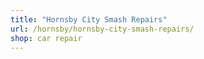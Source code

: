 ```yaml
---
title: "Hornsby City Smash Repairs"
url: /hornsby/hornsby-city-smash-repairs/
shop: car repair
---
```

